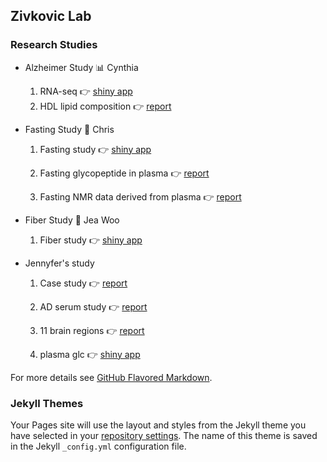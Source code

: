 ## Zivkovic Lab

### Research Studies

- Alzheimer Study 📊 Cynthia

  1. RNA-seq 👉 [shiny app](https://xctang.shinyapps.io/Alzheimer/)
  2. HDL lipid composition 👉 [report](https://xycynthiat.github.io/Chromatogram/)

- Fasting Study 🔬 Chris
 
  1. Fasting study 👉 [shiny app](https://zivkovic-shiny.shinyapps.io/fasting-study-app/)

  2. Fasting glycopeptide in plasma 👉 [report](https://zivkovic-shiny.shinyapps.io/Fasting_plasma_glc/)
     
  3. Fasting NMR data derived from plasma 👉 [report](https://zivkovic-shiny.shinyapps.io/Fasting_lipid_nmr/)

- Fiber Study 🔬 Jea Woo
 
  1. Fiber study 👉 [shiny app](https://xctang.shinyapps.io/USANA/)

- Jennyfer's study
 
  1. Case study 👉 [report](https://zivkoviclab.shinyapps.io/case_study_mg/)
   
  2. AD serum study 👉 [report](https://zivkoviclab.shinyapps.io/serum_glc/)
  
  3. 11 brain regions 👉 [report](https://zivkoviclab.shinyapps.io/11-brain-regions/)
  
  4. plasma glc 👉 [shiny app](https://zivkoviclab.shinyapps.io/plasma-glc/)

For more details see [GitHub Flavored Markdown](https://guides.github.com/features/mastering-markdown/).

### Jekyll Themes

Your Pages site will use the layout and styles from the Jekyll theme you have selected in your [repository settings](https://github.com/XYCynthiaT/XYCynthiaT.github.io/settings). The name of this theme is saved in the Jekyll `_config.yml` configuration file.

